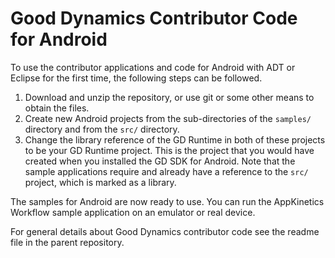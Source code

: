 Good Dynamics Contributor Code for Android
==========================================
To use the contributor applications and code for Android with ADT or Eclipse for
the first time, the following steps can be followed.

1.  Download and unzip the repository, or use git or some other means to obtain
    the files.
2.  Create new Android projects from the sub-directories of the `samples/`
    directory and from the `src/` directory.
3.  Change the library reference of the GD Runtime in both of these projects to
    be your GD Runtime project. This is the project that you would have created
    when you installed the GD SDK for Android. Note that the sample applications
    require and already have a reference to the `src/` project, which is marked
    as a library.

The samples for Android are now ready to use. You can run the AppKinetics
Workflow sample application on an emulator or real device.

For general details about Good Dynamics contributor code see the readme file in
the parent repository.
